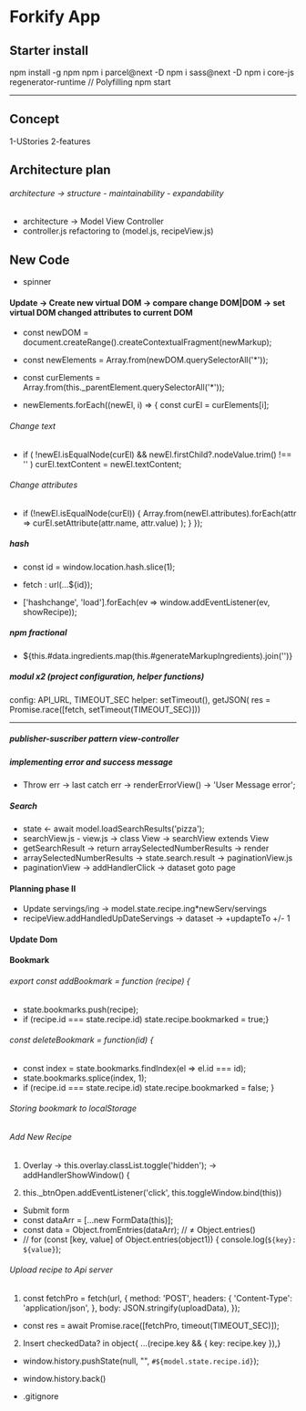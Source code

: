 # Forkify App

## Starter install

npm install -g npm
npm i parcel@next -D
npm i sass@next -D
npm i core-js regenerator-runtime // Polyfilling
npm start

---

## Concept

1-UStories
2-features

## Architecture plan

###### architecture -> structure - maintainability - expandability

- architecture -> Model View Controller
- controller.js refactoring to (model.js, recipeView.js)

## New Code

- spinner

#### Update -> Create new virtual DOM -> compare change DOM|DOM -> set virtual DOM changed attributes to current DOM

- const newDOM = document.createRange().createContextualFragment(newMarkup);
- const newElements = Array.from(newDOM.querySelectorAll('\*'));
- const curElements = Array.from(this.\_parentElement.querySelectorAll('\*'));

- newElements.forEach((newEl, i) => {
  const curEl = curElements[i];

###### Change text

- if (
  !newEl.isEqualNode(curEl) &&
  newEl.firstChild?.nodeValue.trim() !== ''
  )
  curEl.textContent = newEl.textContent;

###### Change attributes

- if (!newEl.isEqualNode(curEl)) {
  Array.from(newEl.attributes).forEach(attr =>
  curEl.setAttribute(attr.name, attr.value)
  );
  }
  });

##### hash

- const id = window.location.hash.slice(1);
- fetch : url(...${id});

- ['hashchange', 'load'].forEach(ev => window.addEventListener(ev, showRecipe));

##### npm fractional

- ${this.#data.ingredients.map(this.#generateMarkupIngredients).join('')}

##### modul x2 (project configuration, helper functions)

config: API_URL, TIMEOUT_SEC
helper: setTimeout(), getJSON( res = Promise.race([fetch, setTimeout(TIMEOUT_SEC)]))

---

##### publisher-suscriber pattern view-controller

##### implementing error and success message

- Throw err -> last catch err -> renderErrorView() -> 'User Message error';

##### Search

- state <- await model.loadSearchResults('pizza');
- searchView.js - view.js -> class View -> searchView extends View
- getSearchResult -> return arraySelectedNumberResults -> render
- arraySelectedNumberResults -> state.search.result -> paginationView.js
- paginationView -> addHandlerClick -> dataset goto page

#### Planning phase II

- Update servings/ing -> model.state.recipe.ing\*newServ/servings
- recipeView.addHandledUpDateServings -> dataset -> +updapteTo +/- 1

#### Update Dom

#### Bookmark

###### export const addBookmark = function (recipe) {

- state.bookmarks.push(recipe);
- if (recipe.id === state.recipe.id) state.recipe.bookmarked = true;}

###### const deleteBookmark = function(id) {

- const index = state.bookmarks.findIndex(el => el.id === id);
- state.bookmarks.splice(index, 1);
- if (recipe.id === state.recipe.id) state.recipe.bookmarked = false;
  }

###### Storing bookmark to localStorage

###### Add New Recipe

1. Overlay -> this.overlay.classList.toggle('hidden'); -> addHandlerShowWindow() {

2. this.\_btnOpen.addEventListener('click', this.toggleWindow.bind(this))

- Submit form
- const dataArr = [...new FormData(this)];
- const data = Object.fromEntries(dataArr); // ≠ Object.entries()
- // for (const [key, value] of Object.entries(object1)) {
  console.log(`${key}: ${value}`);

###### Upload recipe to Api server

1. const fetchPro = fetch(url, {
   method: 'POST',
   headers: {
   'Content-Type': 'application/json',
   },
   body: JSON.stringify(uploadData),
   });

- const res = await Promise.race([fetchPro, timeout(TIMEOUT_SEC)]);

2. Insert checkedData? in object{ ...(recipe.key && { key: recipe.key }),}

- window.history.pushState(null, "", `#${model.state.recipe.id}`);
- window.history.back()

- .gitignore

